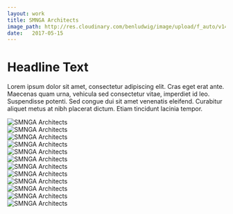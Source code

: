 ```yaml
---
layout: work
title: SMNGA Architects
image_path: http://res.cloudinary.com/benludwig/image/upload/f_auto/v1497727852/smnga-03-federico_uljq1s.jpg
date:   2017-05-15
---
```

<div class="grid-container">
<div class="grid">
<div class="grid-sizer"></div>
<div class="grid-item">
  <div class="copy-block">
    <h1>Headline Text</h1>
    <p>Lorem ipsum dolor sit amet, consectetur adipiscing elit. Cras eget erat ante. Maecenas quam urna, vehicula sed consectetur vitae, imperdiet id leo. Suspendisse potenti. Sed congue dui sit amet venenatis eleifend. Curabitur aliquet metus at nibh placerat dictum. Etiam tincidunt lacinia tempor.</p>
  </div>
</div>
<div class="grid-item">
<img src="http://res.cloudinary.com/benludwig/image/upload/f_auto/v1497728081/smnga-29-case-studies-animated_mu3qwl.gif" alt="SMNGA Architects">
</div>
<div class="grid-item">
<img src="http://res.cloudinary.com/benludwig/image/upload/f_auto/v1497727903/smnga-27-nav_tqts2n.gif" alt="SMNGA Architects">
</div>
<div class="grid-item">
<img src="http://res.cloudinary.com/benludwig/image/upload/f_auto/v1497727897/smnga-16-skinner_fwjjfo.jpg" alt="SMNGA Architects">
</div>
<div class="grid-item">
<img src="http://res.cloudinary.com/benludwig/image/upload/f_auto/v1497727890/smnga-15-federico_poodrv.jpg" alt="SMNGA Architects">
</div>
<div class="grid-item">
<img src="http://res.cloudinary.com/benludwig/image/upload/f_auto/v1497727885/smnga-13-front_qhgtna.jpg" alt="SMNGA Architects">
</div>
<div class="grid-item">
<img src="http://res.cloudinary.com/benludwig/image/upload/f_auto/v1497727880/smnga-12-green_agodhw.jpg" alt="SMNGA Architects">
</div>
<div class="grid-item">
<img src="http://res.cloudinary.com/benludwig/image/upload/f_auto/v1497727868/smnga-10-search_tjdvtv.jpg" alt="SMNGA Architects">
</div>
<div class="grid-item">
<img src="http://res.cloudinary.com/benludwig/image/upload/f_auto/v1497734523/smnga-08-sketch_ibx2bu.jpg" alt="SMNGA Architects">
</div>
<div class="grid-item">
<img src="http://res.cloudinary.com/benludwig/image/upload/f_auto/v1497727852/smnga-03-federico_uljq1s.jpg" alt="SMNGA Architects">
</div>
<div class="grid-item">
<img src="http://res.cloudinary.com/benludwig/image/upload/f_auto/v1497727841/smnga-02-case-study_rj1cot.jpg" alt="SMNGA Architects">
</div>
<div class="grid-item">
<img src="http://res.cloudinary.com/benludwig/image/upload/f_auto/v1497727835/smnga-01-home_mucwfr.jpg" alt="SMNGA Architects">
</div>
<div class="grid-item">
<img src="http://res.cloudinary.com/benludwig/image/upload/f_auto/v1497727823/smnga-01-about-us_xbasoe.jpg" alt="SMNGA Architects">
</div>
</div>
</div>
